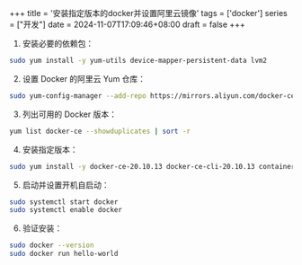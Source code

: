 +++
title = '安装指定版本的docker并设置阿里云镜像'
tags = ['docker']
series = ["开发"]
date = 2024-11-07T17:09:46+08:00
draft = false
+++
1. 安装必要的依赖包：
```sh
sudo yum install -y yum-utils device-mapper-persistent-data lvm2
```
2. 设置 Docker 的阿里云 Yum 仓库：
```sh
sudo yum-config-manager --add-repo https://mirrors.aliyun.com/docker-ce/linux/centos/docker-ce.repo
```

3. 列出可用的 Docker 版本：
```sh
yum list docker-ce --showduplicates | sort -r
```

4. 安装指定版本：
```sh
sudo yum install -y docker-ce-20.10.13 docker-ce-cli-20.10.13 containerd.io
```

5. 启动并设置开机自启动：
```sh
sudo systemctl start docker
sudo systemctl enable docker
```

6. 验证安装：
```sh
sudo docker --version
sudo docker run hello-world
```